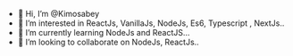 - 👋 Hi, I’m @Kimosabey
- 👀 I’m interested in ReactJs, VanillaJs, NodeJs, Es6, Typescript , NextJs..
- 🌱 I’m currently learning NodeJs and ReactJS...
- 💞️ I’m looking to collaborate on NodeJs, ReactJs..


<!---
Kimosabey/Kimosabey is a ✨ special ✨ repository because its `README.md` (this file) appears on your GitHub profile.
You can click the Preview link to take a look at your changes.
--->
